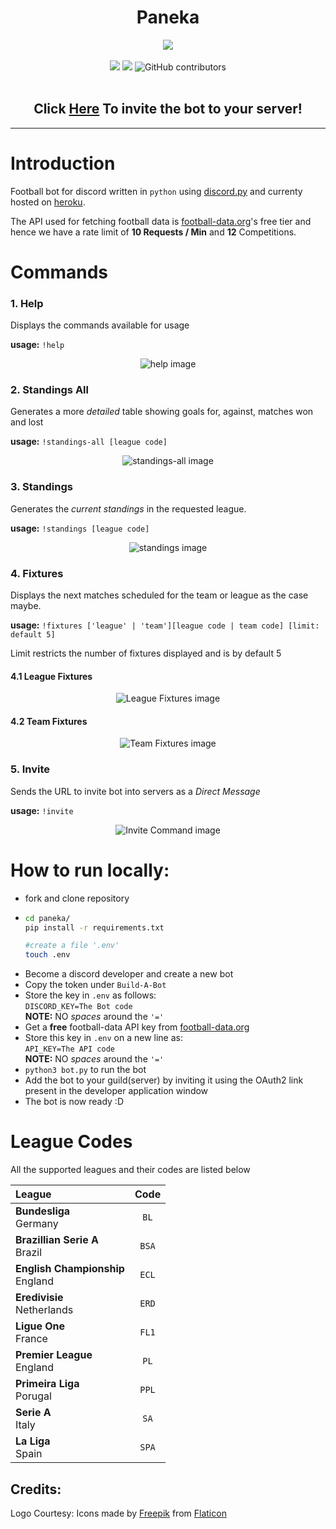 <h1 align="center">Paneka</h1>
<p align = "center"><img src = "https://maheshk23.imfast.io/Paneka/logo.png"><br><br>
<img src = "https://img.shields.io/github/languages/top/MaheshBharadwaj/paneka?logo=python&logoColor=%23dddddd&style=flat-square">
<img src = "https://img.shields.io/github/v/tag/MaheshBharadwaj/paneka?color=%2349a305&label=Release&logo=github&logoColor=%23dddddd&style=flat-square">
<img alt="GitHub contributors" src="https://img.shields.io/github/contributors/MaheshBharadwaj/paneka?color=%2349a305&label=Contributors&logo=GitHub&style=flat-square"><br><br>
<h2 align="center">Click <a href = "https://discord.com/api/oauth2/authorize?client_id=731544990446256198&permissions=60416&scope=bot">Here</a> To invite the bot to your server!</h2>
</p>
<hr>

# Introduction
Football bot for discord written in `python` using [discord.py](https://pypi.org/project/discord.py/) and currenty hosted on [heroku](https://heroku.com).

The API used for fetching football data is [football-data.org](https://football-data.org)'s free tier and hence we have a rate limit of **10 Requests / Min** and **12** Competitions.

# Commands
### 1. Help
Displays the commands available for usage

**usage:** `!help`

<p align="center">
<img alt="help image" src="https://maheshk23.imfast.io/Paneka/help-command.png">
</p>

### 2. Standings All
Generates a more _detailed_ table showing goals for, against, matches won and lost

**usage:** `!standings-all [league code]`

<p align="center">
<img alt="standings-all image" src="https://maheshk23.imfast.io/Paneka/standings-all.png">
</p>

### 3. Standings
Generates the _current standings_ in the requested league.

**usage:** `!standings [league code]`

<p align="center">
<img alt="standings image" src="https://maheshk23.imfast.io/Paneka/standings.png">
</p>

### 4. Fixtures
Displays the next matches scheduled for the team or league as the case maybe.


**usage:** `!fixtures ['league' | 'team'][league code | team code] [limit: default 5]`

Limit restricts the number of fixtures displayed and is by default 5

#### 4.1 League Fixtures

<p align="center">
<img alt="League Fixtures image" src="https://maheshk23.imfast.io/Paneka/league-fixtures.png">
</p>

#### 4.2 Team Fixtures

<p align="center">
<img alt="Team Fixtures image" src="https://maheshk23.imfast.io/Paneka/team-fixtures.png">
</p>

### 5. Invite
Sends the URL to invite bot into servers as a _Direct Message_

**usage:** `!invite`

<p align="center">
<img alt="Invite Command image" src="https://maheshk23.imfast.io/Paneka/invite-command.png">
</p>



# How to run locally:
 - fork and clone repository
 - ```bash
   cd paneka/
   pip install -r requirements.txt
   
   #create a file '.env'
   touch .env
   ```
 - Become a discord developer and create a new bot
 - Copy the token under `Build-A-Bot`
 - Store the key in `.env` as follows:<br>
   `DISCORD_KEY=The Bot code`<br>
   **NOTE:** NO _spaces_ around the `'='`
 - Get a **free** football-data API key from [football-data.org](https://www.football-data.org/)
 - Store this key in `.env` on a new line as:<br>
   `API_KEY=The API code`<br>
   **NOTE:** NO _spaces_ around the `'='`
 - `python3 bot.py` to run the bot
 - Add the bot to your guild(server) by inviting it using the OAuth2 link present in the developer application window
 - The bot is now ready :D
 
 # League Codes
 All the supported leagues and their codes are listed below

| League | Code |
| :----- | :--: |
| **Bundesliga**<br>Germany | `BL` |
| **Brazillian Serie A**<br>Brazil | `BSA` |
| **English Championship**<br>England | `ECL` |
| **Eredivisie**<br>Netherlands | `ERD` |
| **Ligue One**<br>France | `FL1` |
| **Premier League**<br>England | `PL` |
| **Primeira Liga**<br>Porugal | `PPL` |
| **Serie A**<br>Italy | `SA` |
| **La Liga**<br>Spain| `SPA` |


 ## Credits: 
 Logo Courtesy:
 Icons made by [Freepik](https://www.flaticon.com/authors/freepik) from [Flaticon](https://www.flaticon.com/)
 
 
